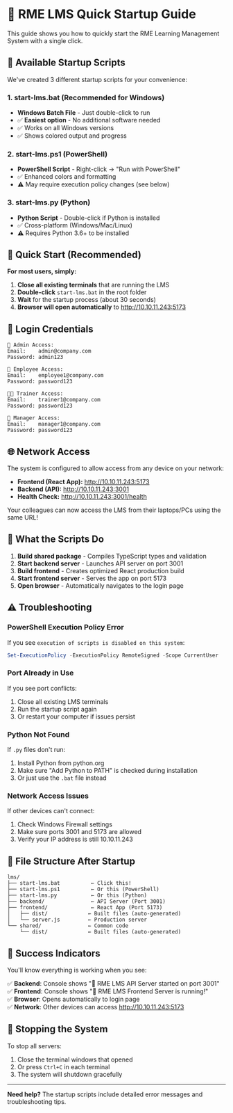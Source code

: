 # 🚀 RME LMS Quick Startup Guide

This guide shows you how to quickly start the RME Learning Management System with a single click.

## 📁 Available Startup Scripts

We've created 3 different startup scripts for your convenience:

### 1. **start-lms.bat** (Recommended for Windows)
- **Windows Batch File** - Just double-click to run
- ✅ **Easiest option** - No additional software needed
- ✅ Works on all Windows versions
- ✅ Shows colored output and progress

### 2. **start-lms.ps1** (PowerShell)
- **PowerShell Script** - Right-click → "Run with PowerShell"
- ✅ Enhanced colors and formatting
- ⚠️ May require execution policy changes (see below)

### 3. **start-lms.py** (Python)
- **Python Script** - Double-click if Python is installed
- ✅ Cross-platform (Windows/Mac/Linux)
- ⚠️ Requires Python 3.6+ to be installed

## 🎯 Quick Start (Recommended)

**For most users, simply:**

1. **Close all existing terminals** that are running the LMS
2. **Double-click** `start-lms.bat` in the root folder
3. **Wait** for the startup process (about 30 seconds)
4. **Browser will open automatically** to http://10.10.11.243:5173

## 🔐 Login Credentials

```
👑 Admin Access:
Email:    admin@company.com
Password: admin123

👤 Employee Access:
Email:    employee1@company.com
Password: password123

👨‍🏫 Trainer Access:
Email:    trainer1@company.com
Password: password123

👔 Manager Access:
Email:    manager1@company.com
Password: password123
```

## 🌐 Network Access

The system is configured to allow access from any device on your network:

- **Frontend (React App):** http://10.10.11.243:5173
- **Backend (API):** http://10.10.11.243:3001
- **Health Check:** http://10.10.11.243:3001/health

Your colleagues can now access the LMS from their laptops/PCs using the same URL!

## 📝 What the Scripts Do

1. **Build shared package** - Compiles TypeScript types and validation
2. **Start backend server** - Launches API server on port 3001
3. **Build frontend** - Creates optimized React production build
4. **Start frontend server** - Serves the app on port 5173
5. **Open browser** - Automatically navigates to the login page

## ⚠️ Troubleshooting

### PowerShell Execution Policy Error
If you see `execution of scripts is disabled on this system`:

```powershell
Set-ExecutionPolicy -ExecutionPolicy RemoteSigned -Scope CurrentUser
```

### Port Already in Use
If you see port conflicts:
1. Close all existing LMS terminals
2. Run the startup script again
3. Or restart your computer if issues persist

### Python Not Found
If `.py` files don't run:
1. Install Python from python.org
2. Make sure "Add Python to PATH" is checked during installation
3. Or just use the `.bat` file instead

### Network Access Issues
If other devices can't connect:
1. Check Windows Firewall settings
2. Make sure ports 3001 and 5173 are allowed
3. Verify your IP address is still 10.10.11.243

## 📁 File Structure After Startup

```
lms/
├── start-lms.bat          ← Click this!
├── start-lms.ps1          ← Or this (PowerShell)
├── start-lms.py           ← Or this (Python)
├── backend/               ← API Server (Port 3001)
├── frontend/              ← React App (Port 5173)
│   ├── dist/             ← Built files (auto-generated)
│   └── server.js         ← Production server
└── shared/               ← Common code
    └── dist/             ← Built files (auto-generated)
```

## 🎉 Success Indicators

You'll know everything is working when you see:

✅ **Backend**: Console shows "🚀 RME LMS API Server started on port 3001"  
✅ **Frontend**: Console shows "🎉 RME LMS Frontend Server is running!"  
✅ **Browser**: Opens automatically to login page  
✅ **Network**: Other devices can access http://10.10.11.243:5173  

## 🛑 Stopping the System

To stop all servers:
1. Close the terminal windows that opened
2. Or press `Ctrl+C` in each terminal
3. The system will shutdown gracefully

---

**Need help?** The startup scripts include detailed error messages and troubleshooting tips. 